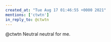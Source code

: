 ```yaml
---
created_at: "Tue Aug 17 01:46:55 +0000 2021"
mentions: ['ctwtn']
in_reply_to: @ctwtn
---
```


@ctwtn Neutral neutral for me.